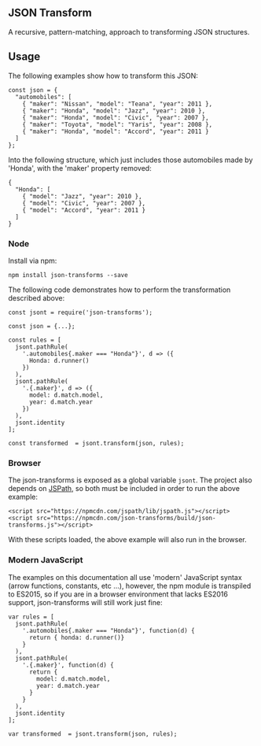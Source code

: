 ## JSON Transform

A recursive, pattern-matching, approach to transforming JSON structures.

## Usage

The following examples show how to transform this JSON:

```
const json = {
  "automobiles": [
    { "maker": "Nissan", "model": "Teana", "year": 2011 },
    { "maker": "Honda", "model": "Jazz", "year": 2010 },
    { "maker": "Honda", "model": "Civic", "year": 2007 },
    { "maker": "Toyota", "model": "Yaris", "year": 2008 },
    { "maker": "Honda", "model": "Accord", "year": 2011 }
  ]
};
```

Into the following structure, which just includes those automobiles made by 'Honda', with the 'maker' property
removed:

```
{
  "Honda": [
    { "model": "Jazz", "year": 2010 },
    { "model": "Civic", "year": 2007 },
    { "model": "Accord", "year": 2011 }
  ]
}
```

### Node

Install via npm:

```
npm install json-transforms --save
```

The following code demonstrates how to perform the transformation described above:

```
const jsont = require('json-transforms');

const json = {...};

const rules = [
  jsont.pathRule(
    '.automobiles{.maker === "Honda"}', d => ({
      Honda: d.runner()
    })
  ),
  jsont.pathRule(
    '.{.maker}', d => ({
      model: d.match.model,
      year: d.match.year
    })
  ),
  jsont.identity
];

const transformed  = jsont.transform(json, rules);
```

### Browser

The json-transforms is exposed as a global variable `jsont`. The project also depends on [JSPath](https://github.com/dfilatov/jspath), so both must be included in order to run the above example:

```
<script src="https://npmcdn.com/jspath/lib/jspath.js"></script>
<script src="https://npmcdn.com/json-transforms/build/json-transforms.js"></script>
```

With these scripts loaded, the above example will also run in the browser.


### Modern JavaScript

The examples on this documentation all use 'modern' JavaScript syntax (arrow functions, constants, etc ...), however, the npm module is transpiled to ES2015, so if you are in a browser environment that lacks ES2016 support, json-transforms will still work just fine:

```
var rules = [
  jsont.pathRule(
    '.automobiles{.maker === "Honda"}', function(d) {
      return { honda: d.runner()}
    }
  ),
  jsont.pathRule(
    '.{.maker}', function(d) {
      return {
        model: d.match.model,
        year: d.match.year
      }
    }
  ),
  jsont.identity
];

var transformed  = jsont.transform(json, rules);
```
